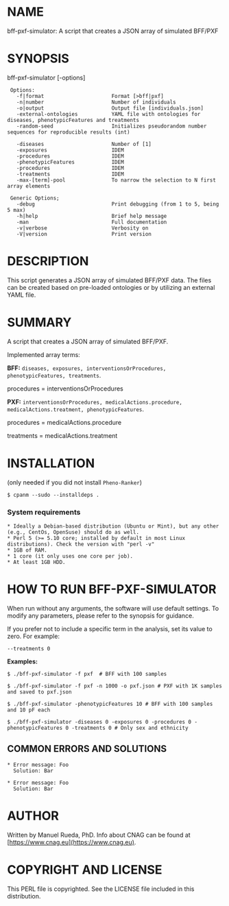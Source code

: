# NAME

bff-pxf-simulator: A script that creates a JSON array of simulated BFF/PXF

# SYNOPSIS

bff-pxf-simulator \[-options\]

     Options:
       -f|format                      Format [>bff|pxf]
       -n|number                      Number of individuals
       -o|output                      Output file [individuals.json]
       -external-ontologies           YAML file with ontologies for diseases, phenotypicFeatures and treatments
       -random-seed                   Initializes pseudorandom number sequences for reproducible results (int)

       -diseases                      Number of [1]
       -exposures                     IDEM
       -procedures                    IDEM
       -phenotypicFeatures            IDEM
       -procedures                    IDEM
       -treatments                    IDEM
       -max-[term]-pool               To narrow the selection to N first array elements

     Generic Options;
       -debug                         Print debugging (from 1 to 5, being 5 max)
       -h|help                        Brief help message
       -man                           Full documentation
       -v|verbose                     Verbosity on
       -V|version                     Print version

# DESCRIPTION

This script generates a JSON array of simulated BFF/PXF data. The files can be created based on pre-loaded ontologies or by utilizing an external YAML file.

# SUMMARY

A script that creates a JSON array of simulated BFF/PXF. 

Implemented array terms:

**BFF:** `diseases, exposures, interventionsOrProcedures, phenotypicFeatures, treatments`. 

procedures = interventionsOrProcedures

**PXF:** `interventionsOrProcedures, medicalActions.procedure, medicalActions.treatment, phenotypicFeatures`.

procedures = medicalActions.procedure

treatments = medicalActions.treatment

# INSTALLATION

(only needed if you did not install `Pheno-Ranker`)

    $ cpanm --sudo --installdeps .

### System requirements

    * Ideally a Debian-based distribution (Ubuntu or Mint), but any other (e.g., CentOs, OpenSuse) should do as well.
    * Perl 5 (>= 5.10 core; installed by default in most Linux distributions). Check the version with "perl -v"
    * 1GB of RAM.
    * 1 core (it only uses one core per job).
    * At least 1GB HDD.

# HOW TO RUN BFF-PXF-SIMULATOR

When run without any arguments, the software will use default settings. To modify any parameters, please refer to the synopsis for guidance.

If you prefer not to include a specific term in the analysis, set its value to zero. For example:

`--treatments 0`

**Examples:**

    $ ./bff-pxf-simulator -f pxf  # BFF with 100 samples

    $ ./bff-pxf-simulator -f pxf -n 1000 -o pxf.json # PXF with 1K samples and saved to pxf.json

    $ ./bff-pxf-simulator -phenotypicFeatures 10 # BFF with 100 samples and 10 pF each

    $ ./bff-pxf-simulator -diseases 0 -exposures 0 -procedures 0 -phenotypicFeatures 0 -treatments 0 # Only sex and ethnicity

## COMMON ERRORS AND SOLUTIONS

    * Error message: Foo
      Solution: Bar

    * Error message: Foo
      Solution: Bar

# AUTHOR 

Written by Manuel Rueda, PhD. Info about CNAG can be found at [https://www.cnag.eu](https://www.cnag.eu).

# COPYRIGHT AND LICENSE

This PERL file is copyrighted. See the LICENSE file included in this distribution.

